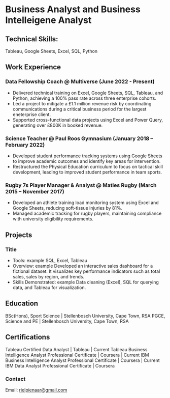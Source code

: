 # Business Analyst and Business Intelleigene Analyst

## Technical Skills:
Tableau, Google Sheets, Excel, SQL, Python

## Work Experience
### Data Fellowship Coach @ Multiverse (June 2022 - Present)
- Delivered technical training on Excel, Google Sheets, SQL, Tableau, and Python, achieving a 100% pass rate across three enterprise cohorts.
- Led a project to mitigate a £1.1 million revenue risk by coordinating communications during a critical business period for the largest eneterprise client.
- Supported cross-functional data projects using Excel and Power Query, generating over £800K in booked revenue.

### Science Teacher @ Paul Roos Gymnasium (January 2018 – February 2022)
- Developed student performance tracking systems using Google Sheets to improve academic outcomes and identify key areas for intervention.
- Restructured the Physical Education curriculum to focus on tactical skill development, leading to improved student performance in team sports.

### Rugby 7s Player Manager & Analyst @ Maties Rugby (March 2015 – November 2017)
- Developed an athlete training load monitoring system using Excel and Google Sheets, reducing soft-tissue injuries by 81%.
- Managed academic tracking for rugby players, maintaining compliance with university eligibility requirements.

## Projects
### Title
- Tools: example SQL, Excel, Tableau
- Overview: example Developed an interactive sales dashboard for a fictional dataset. It visualizes key performance indicators such as total sales, sales by region, and trends.
- Skills Demonstrated: example Data cleaning (Excel), SQL for querying data, and Tableau for visualization.

## Education
BSc(Hons), Sport Science | Stellenbosch University, Cape Town, RSA
PGCE, Science and PE | Stellenbosch University, Cape Town, RSA

## Certifications
Tableau Certified Data Analyst | Tableau | Current
Tableau Business Intelligence Analyst Professional Certificate | Coursera | Current
IBM Business Intelligence Analyst Professional Certificate | Coursera | Current
IBM Data Analyst Professional Certificate | Coursera

### Contact
Email: rielpienaar@gmail.com
